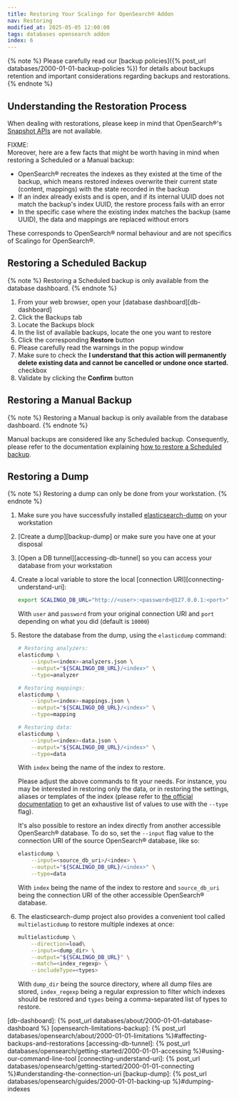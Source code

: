 ```yaml
---
title: Restoring Your Scalingo for OpenSearch® Addon
nav: Restoring
modified_at: 2025-05-05 12:00:00
tags: databases opensearch addon
index: 6
---
```



{% note %}
Please carefully read our [backup policies]({% post_url databases/2000-01-01-backup-policies %})
for details about backups retention and important considerations regarding
backups and restorations.
{% endnote %}


## Understanding the Restoration Process

When dealing with restorations, please keep in mind that OpenSearch®'s
[Snapshot APIs][opensearch-api-snapshot] are not available.

FIXME:\
Moreover, here are a few facts that might be worth having in mind when
restoring a Scheduled or a Manual backup:
- OpenSearch® recreates the indexes as they existed at the time of the backup,
  which means restored indexes overwrite their current state (content,
  mappings) with the state recorded in the backup
- If an index already exists and is open, and if its internal UUID does not
  match the backup's index UUID, the restore process fails with an error
- In the specific case where the existing index matches the backup (same UUID),
  the data and mappings are replaced without errors

These corresponds to OpenSearch® normal behaviour and are not specifics of
Scalingo for OpenSearch®.


## Restoring a Scheduled Backup

{% note %}
Restoring a Scheduled backup is only available from the database dashboard.
{% endnote %}

1. From your web browser, open your [database dashboard][db-dashboard]
2. Click the Backups tab
3. Locate the Backups block
4. In the list of available backups, locate the one you want to restore
5. Click the corresponding **Restore** button
6. Please carefully read the warnings in the popup window
7. Make sure to check the **I understand that this action will permanently
   delete existing data and cannot be cancelled or undone once started.**
   checkbox
8. Validate by clicking the **Confirm** button


## Restoring a Manual Backup

{% note %}
Restoring a Manual backup is only available from the database dashboard.
{% endnote %}

Manual backups are considered like any Scheduled backup. Consequently, please
refer to the documentation explaining [how to restore a Scheduled backup](#restoring-a-scheduled-backup).


## Restoring a Dump

{% note %}
Restoring a dump can only be done from your workstation.
{% endnote %}

1. Make sure you have successfully installed
   [elasticsearch-dump][elasticsearch-dump] on your workstation
2. [Create a dump][backup-dump] or make sure you have one at your disposal
3. [Open a DB tunnel][accessing-db-tunnel] so you can access your database from
   your workstation
4. Create a local variable to store the local [connection
   URI][connecting-understand-uri]:
   ```bash
   export SCALINGO_DB_URL="http://<user>:<password>@127.0.0.1:<port>"
   ```
   With `user` and `password` from your original connection URI and
   `port` depending on what you did (default is `10000`)
5. Restore the database from the dump, using the `elasticdump` command:
   ```bash
   # Restoring analyzers:
   elasticdump \
       --input=<index>-analyzers.json \
       --output="${SCALINGO_DB_URL}/<index>" \
       --type=analyzer

   # Restoring mappings:
   elasticdump \
       --input=<index>-mappings.json \
       --output="${SCALINGO_DB_URL}/<index>" \
       --type=mapping

   # Restoring data:
   elasticdump \
       --input=<index>-data.json \
       --output="${SCALINGO_DB_URL}/<index>" \
       --type=data
   ```
   With `index` being the name of the index to restore.

   Please adjust the above commands to fit your needs. For instance, you may be
   interested in restoring only the data, or in restoring the settings, aliases
   or templates of the index (please refer to [the official
   documentation][elasticsearch-dump] to get an exhaustive list of values to
   use with the `--type` flag).

   It's also possible to restore an index directly from another accessible
   OpenSearch® database. To do so, set the `--input` flag value to the
   connection URI of the source OpenSearch® database, like so:
   ```bash
   elasticdump \
       --input=<source_db_uri>/<index> \
       --output="${SCALINGO_DB_URL}/<index>" \
       --type=data
   ```
   With `index` being the name of the index to restore and `source_db_uri`
   being the connection URI of the other accessible OpenSearch® database.
6. The elasticsearch-dump project also provides a convenient tool called
   `multielasticdump` to restore multiple indexes at once:
   ```bash
   multielasticdump \
       --direction=load\
       --input=<dump_dir> \
       --output="${SCALINGO_DB_URL}" \
       --match=<index_regexp> \
       --includeType=<types>
   ```
   With `dump_dir` being the source directory, where all dump files are stored,
   `index_regexp` being a regular expression to filter which indexes should be
   restored and `types` being a comma-separated list of types to restore.


[opensearch-api-snapshot]: https://docs.opensearch.org/docs/latest/api-reference/snapshots/index/
[elasticsearch-dump]: https://github.com/elasticsearch-dump/elasticsearch-dump

[db-dashboard]: {% post_url databases/about/2000-01-01-database-dashboard %}
[opensearch-limitations-backup]: {% post_url databases/opensearch/about/2000-01-01-limitations %}#affecting-backups-and-restorations
[accessing-db-tunnel]: {% post_url databases/opensearch/getting-started/2000-01-01-accessing %}#using-our-command-line-tool
[connecting-understand-uri]: {% post_url databases/opensearch/getting-started/2000-01-01-connecting %}#understanding-the-connection-uri
[backup-dump]: {% post_url databases/opensearch/guides/2000-01-01-backing-up %}#dumping-indexes
